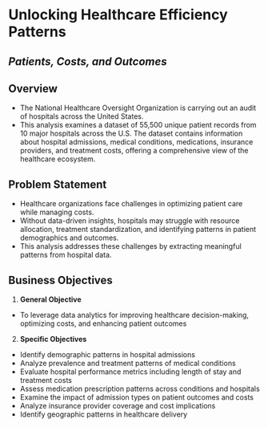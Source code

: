 # **Unlocking Healthcare Efficiency Patterns**
## ***Patients, Costs, and Outcomes***

## **Overview**
- The National Healthcare Oversight Organization is carrying out an audit of hospitals across the United States.  
- This analysis examines a dataset of 55,500 unique patient records from 10 major hospitals across the U.S. The dataset contains information about hospital admissions, medical conditions, medications, insurance providers, and treatment costs, offering a comprehensive view of the healthcare ecosystem.

## **Problem Statement**
- Healthcare organizations face challenges in optimizing patient care while managing costs. 
- Without data-driven insights, hospitals may struggle with resource allocation, treatment standardization, and identifying patterns in patient demographics and outcomes. 
- This analysis addresses these challenges by extracting meaningful patterns from hospital data.

## **Business Objectives**
1. **General Objective**
- To leverage data analytics for improving healthcare decision-making, optimizing costs, and enhancing patient outcomes

2. **Specific Objectives**
- Identify demographic patterns in hospital admissions
- Analyze prevalence and treatment patterns of medical conditions
- Evaluate hospital performance metrics including length of stay and treatment costs
- Assess medication prescription patterns across conditions and hospitals
- Examine the impact of admission types on patient outcomes and costs
- Analyze insurance provider coverage and cost implications
- Identify geographic patterns in healthcare delivery
